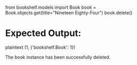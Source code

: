 
from bookshelf.models import Book
book = Book.objects.get(title="Nineteen Eighty-Four")
book.delete()

# Expected Output:
plaintext
(1, {'bookshelf.Book': 1})


The book instance has been successfully deleted.
